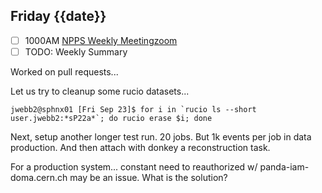 ## Friday {{date}}

- [ ] 1000AM [NPPS Weekly Meeting](https://docs.google.com/document/d/1YfTyXPeXNQU4XUB28bvHJolgyBIJ2bfrd0u9Gd3WD70/edit)[zoom](https://bnl.zoomgov.com/j/16157150845?pwd=NXNqTi9ZWEFBKzYwRXQ5U3NXU1dBZz09)
- [ ] TODO: Weekly Summary

Worked on pull requests...

Let us try to cleanup some rucio datasets...
```
jwebb2@sphnx01 [Fri Sep 23]$ for i in `rucio ls --short user.jwebb2:*sP22a*`; do rucio erase $i; done
```

Next, setup another longer test run.  20 jobs.  But 1k events per job in data production.  And then attach with donkey a reconstruction task.

For a production system... constant need to reauthorized w/ panda-iam-doma.cern.ch may be an issue.  What is the solution?

